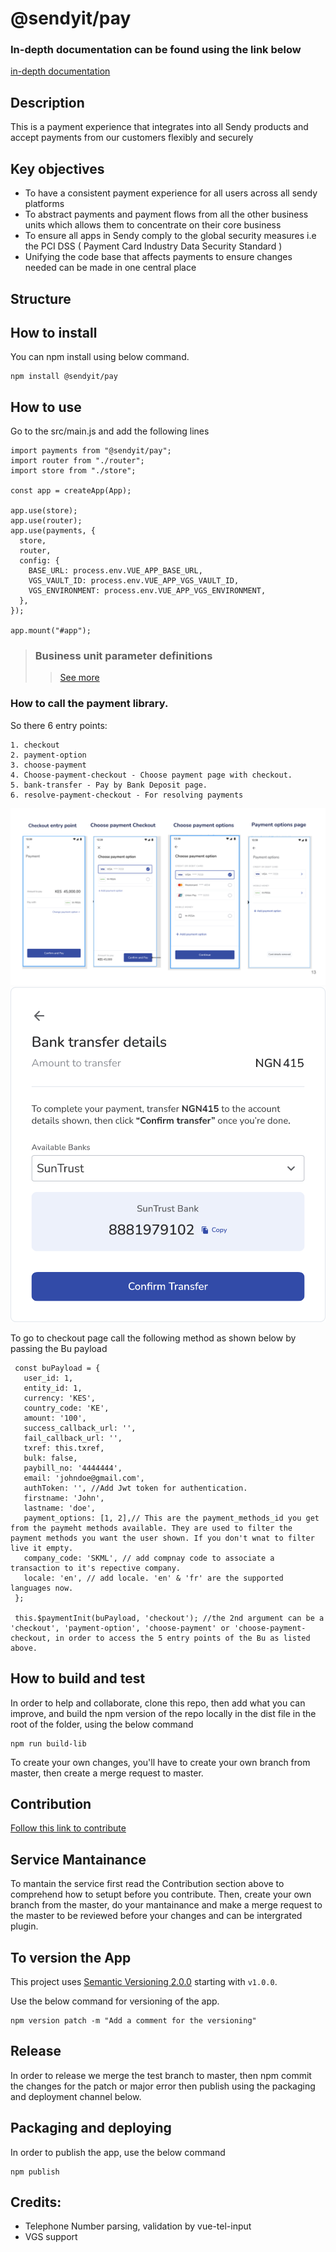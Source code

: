 # @sendyit/pay

### In-depth documentation can be found using the link below
[in-depth documentation](https://sendy.atlassian.net/wiki/spaces/PF/pages/edit-v2/1966440548)

## Description
This is a payment experience that integrates into all Sendy products and accept payments from our customers flexibly and securely 

## Key objectives
* To have a consistent payment experience for all users across all sendy platforms
* To abstract payments and payment flows from all the other business units which allows them to concentrate on their core business
* To ensure all apps in Sendy comply to the global  security measures i.e the PCI DSS ( Payment Card Industry Data Security Standard )
* Unifying the code base that affects payments to ensure changes needed can  be made in one central place

## Structure
## How to install
You can npm install using below command.

```
npm install @sendyit/pay
```

## How to use

Go to the src/main.js and add the following lines

```
import payments from "@sendyit/pay";
import router from "./router";
import store from "./store";

const app = createApp(App);

app.use(store);
app.use(router);
app.use(payments, {
  store,
  router,
  config: {
    BASE_URL: process.env.VUE_APP_BASE_URL,
    VGS_VAULT_ID: process.env.VUE_APP_VGS_VAULT_ID,
    VGS_ENVIRONMENT: process.env.VUE_APP_VGS_ENVIRONMENT,
  },
});

app.mount("#app");
```

>### Business unit parameter definitions
>>[See more](docs/BUPARAMETERS.MD)

### How to call the payment library.

So there 6 entry points:
 ```
 1. checkout
 2. payment-option
 3. choose-payment
 4. Choose-payment-checkout - Choose payment page with checkout.
 5. bank-transfer - Pay by Bank Deposit page.
 6. resolve-payment-checkout - For resolving payments
 ```

![Checkouts sample Checkout](docs/images/checkouts.svg)
![Resolve payment checkout](docs/images/paybybank.svg)

 To go to checkout page call the following method as shown below by passing the Bu payload

 ```
  const buPayload = {
    user_id: 1,
    entity_id: 1,
    currency: 'KES',
    country_code: 'KE',
    amount: '100',
    success_callback_url: '',
    fail_callback_url: '',
    txref: this.txref,
    bulk: false,
    paybill_no: '4444444',
    email: 'johndoe@gmail.com',
    authToken: '', //Add Jwt token for authentication.
    firstname: 'John',
    lastname: 'doe',
    payment_options: [1, 2],// This are the payment_methods_id you get from the paymeht methods available. They are used to filter the payment methods you want the user shown. If you don't wnat to filter live it empty.
    company_code: 'SKML', // add compnay code to associate a transaction to it's repective company.
    locale: 'en', // add locale. 'en' & 'fr' are the supported languages now.
  };

  this.$paymentInit(buPayload, 'checkout'); //the 2nd argument can be a 'checkout', 'payment-option', 'choose-payment' or 'choose-payment-checkout, in order to access the 5 entry points of the Bu as listed above.
 ```

## How to build and test
 In order to help and collaborate, clone this repo, then add what you can improve, and build the npm version of the repo locally in the dist file in the root of the folder, using the below command

 ```
 npm run build-lib
 ```
To create your own changes, you'll have to create your own branch from master, then create a merge request to master.

## Contribution
[Follow this link to contribute](https://sendy.atlassian.net/wiki/spaces/PF/pages/2241724417/How+to+contribute.)

## Service Mantainance
To mantain the service first read the Contribution section above to comprehend how to setupt before you contribute. Then, create your own branch from the master, do your mantainance and make a merge request to the master to be reviewed before your changes and can be intergrated plugin.

## To version the App
  This project uses [Semantic Versioning 2.0.0](https://docs.npmjs.com/about-semantic-versioning) starting with `v1.0.0`.

  Use the below command for versioning of the app.

  ```
  npm version patch -m "Add a comment for the versioning"
  ```

## Release
In order to release we merge the test branch to master, then npm commit the changes for the patch or major error then publish using the packaging and deployment channel below.

## Packaging and deploying
In  order to publish the app, use the below command

 ```
 npm publish
 ```


## Credits:
* Telephone Number parsing, validation by vue-tel-input
* VGS support 


